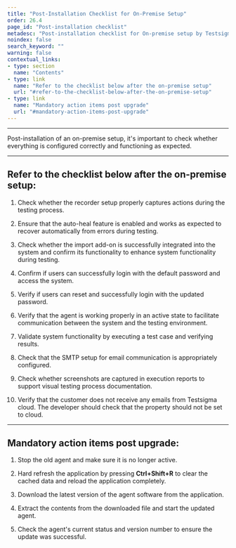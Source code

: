 ```yaml
---
title: "Post-Installation Checklist for On-Premise Setup"
order: 26.4
page_id: "Post-installation checklist"
metadesc: "Post-installation checklist for On-premise setup by Testsigma | Refer and verify this checklist once the On-premise setup is done by Testsigma"
noindex: false
search_keyword: ""
warning: false
contextual_links:
- type: section
  name: "Contents"
- type: link
  name: "Refer to the checklist below after the on-premise setup"
  url: "#refer-to-the-checklist-below-after-the-on-premise-setup"
- type: link
  name: "Mandatory action items post upgrade"
  url: "#mandatory-action-items-post-upgrade"
---
```



---

Post-installation of an on-premise setup, it's important to check whether everything is configured correctly and functioning as expected. 

---


## **Refer to the checklist below after the on-premise setup:**

1. Check whether the recorder setup properly captures actions during the testing process.

2. Ensure that the auto-heal feature is enabled and works as expected to recover automatically from errors during testing.

3. Check whether the import add-on is successfully integrated into the system and confirm its functionality to enhance system functionality during testing.

4. Confirm if users can successfully login with the default password and access the system. 

5. Verify if users can reset and successfully login with the updated password.

6. Verify that the agent is working properly in an active state to facilitate communication between the system and the testing environment.

7. Validate system functionality by executing a test case and verifying results.

8. Check that the SMTP setup for email communication is appropriately configured.

9. Check whether screenshots are captured in execution reports to support visual testing process documentation.

10. Verify that the customer does not receive any emails from Testsigma cloud. The developer should check that the property should not be set to cloud.

---

## **Mandatory action items post upgrade:**

1. Stop the old agent and make sure it is no longer active.

2. Hard refresh the application by pressing **Ctrl+Shift+R** to clear the cached data and reload the application completely.

3. Download the latest version of the agent software from the application.

4. Extract the contents from the downloaded file and start the updated agent.

5. Check the agent's current status and version number to ensure the update was successful.

